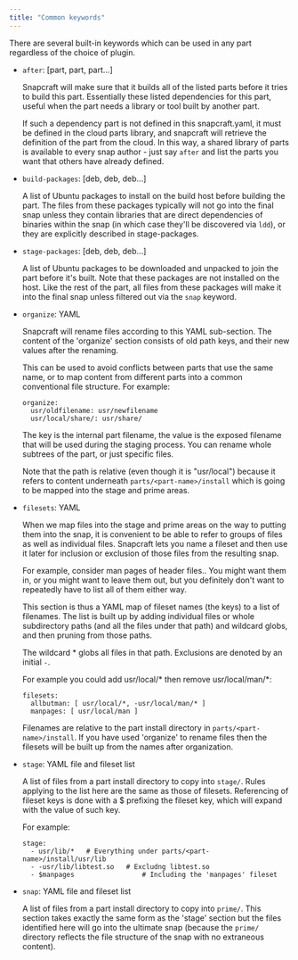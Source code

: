 ```yaml
---
title: "Common keywords"
---
```


There are several built-in keywords which can be used in any part regardless
of the choice of plugin.

  - `after`: [part, part, part...]

    Snapcraft will make sure that it builds all of the listed parts before
    it tries to build this part. Essentially these listed dependencies for
    this part, useful when the part needs a library or tool built by another
    part.

    If such a dependency part is not defined in this snapcraft.yaml, it must
    be defined in the cloud parts library, and snapcraft will retrieve the
    definition of the part from the cloud. In this way, a shared library of
    parts is available to every snap author - just say `after` and list the
    parts you want that others have already defined.

  - `build-packages`: [deb, deb, deb...]

    A list of Ubuntu packages to install on the build host before building
    the part. The files from these packages typically will not go into the
    final snap unless they contain libraries that are direct dependencies of
    binaries within the snap (in which case they'll be discovered via `ldd`),
    or they are explicitly described in stage-packages.

  - `stage-packages`: [deb, deb, deb...]

    A list of Ubuntu packages to be downloaded and unpacked to join the part
    before it's built. Note that these packages are not installed on the host.
    Like the rest of the part, all files from these packages will make it into
    the final snap unless filtered out via the `snap` keyword.

  - `organize`: YAML

    Snapcraft will rename files according to this YAML sub-section. The
    content of the 'organize' section consists of old path keys, and their
    new values after the renaming.

    This can be used to avoid conflicts between parts that use the same
    name, or to map content from different parts into a common conventional
    file structure. For example:

        organize:
          usr/oldfilename: usr/newfilename
          usr/local/share/: usr/share/

    The key is the internal part filename, the value is the exposed filename
    that will be used during the staging process. You can rename whole
    subtrees of the part, or just specific files.

    Note that the path is relative (even though it is "usr/local") because
    it refers to content underneath `parts/<part-name>/install` which is going
    to be mapped into the stage and prime areas.

  - `filesets`: YAML

    When we map files into the stage and prime areas on the way to putting
    them into the snap, it is convenient to be able to refer to groups of
    files as well as individual files.  Snapcraft lets you name a fileset
    and then use it later for inclusion or exclusion of those files from the
    resulting snap.

    For example, consider man pages of header files.. You might want them
    in, or you might want to leave them out, but you definitely don't want
    to repeatedly have to list all of them either way.

    This section is thus a YAML map of fileset names (the keys) to a list of
    filenames. The list is built up by adding individual files or whole
    subdirectory paths (and all the files under that path) and wildcard
    globs, and then pruning from those paths.

    The wildcard * globs all files in that path. Exclusions are denoted by
    an initial `-`.

    For example you could add usr/local/* then remove usr/local/man/*:

        filesets:
          allbutman: [ usr/local/*, -usr/local/man/* ]
          manpages: [ usr/local/man ]

    Filenames are relative to the part install directory in
    `parts/<part-name>/install`. If you have used 'organize' to rename files
    then the filesets will be built up from the names after organization.

  - `stage`: YAML file and fileset list

    A list of files from a part install directory to copy into `stage/`.
    Rules applying to the list here are the same as those of filesets.
    Referencing of fileset keys is done with a $ prefixing the fileset key,
    which will expand with the value of such key.

    For example:

        stage:
          - usr/lib/*   # Everything under parts/<part-name>/install/usr/lib
          - -usr/lib/libtest.so   # Excludng libtest.so
          - $manpages                 # Including the 'manpages' fileset

  - `snap`: YAML file and fileset list

    A list of files from a part install directory to copy into `prime/`.
    This section takes exactly the same form as the 'stage' section  but the
    files identified here will go into the ultimate snap (because the
    `prime/` directory reflects the file structure of the snap with no
    extraneous content).
